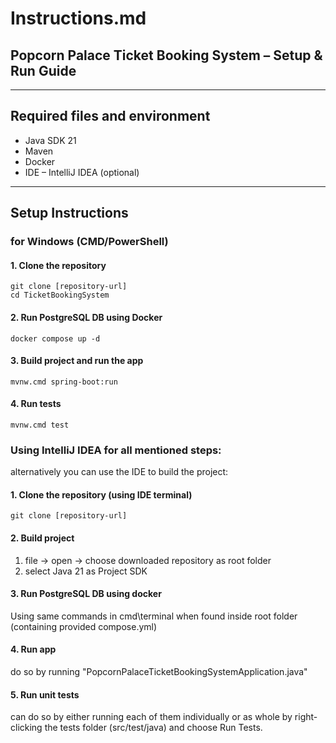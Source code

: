 # Instructions.md

## Popcorn Palace Ticket Booking System – Setup & Run Guide

---

## Required files and environment

- Java SDK 21 
- Maven 
- Docker 
- IDE – IntelliJ IDEA (optional)

---

## Setup Instructions
### for Windows (CMD/PowerShell)
#### 1. Clone the repository

```
git clone [repository-url]
cd TicketBookingSystem
```
#### 2. Run PostgreSQL DB using Docker
```
docker compose up -d
```

#### 3. Build project and run the app

```
mvnw.cmd spring-boot:run
```

#### 4. Run tests
```
mvnw.cmd test
```

### Using IntelliJ IDEA for all mentioned steps:
alternatively you can use the IDE to build the project:
#### 1. Clone the repository (using IDE terminal)
```
git clone [repository-url]
``` 
#### 2. Build project
1) file -> open -> choose downloaded repository as root folder
2) select Java 21 as Project SDK
#### 3. Run PostgreSQL DB using docker
Using same commands in cmd\terminal when found inside root folder (containing provided compose.yml)
#### 4. Run app 
do so by running "PopcornPalaceTicketBookingSystemApplication.java"
#### 5. Run unit tests
can do so by either running each of them individually or as 
whole by right-clicking the tests folder (src/test/java) and choose Run Tests.
